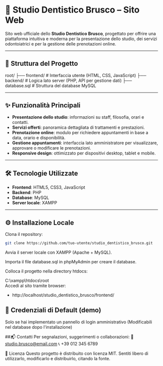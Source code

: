 # 🦷 Studio Dentistico Brusco – Sito Web

Sito web ufficiale dello **Studio Dentistico Brusco**, progettato per offrire una piattaforma intuitiva e moderna per la presentazione dello studio, dei servizi odontoiatrici e per la gestione delle prenotazioni online.

---

## 📁 Struttura del Progetto
root/
├── frontend/ # Interfaccia utente (HTML, CSS, JavaScript)
├── backend/ # Logica lato server (PHP, API per gestione dati)
├── database.sql # Struttura del database MySQL

---

## ✨ Funzionalità Principali

- **Presentazione dello studio**: informazioni su staff, filosofia, orari e contatti.
- **Servizi offerti**: panoramica dettagliata di trattamenti e prestazioni.
- **Prenotazione online**: modulo per richiedere appuntamenti in base a data, orario e disponibilità.
- **Gestione appuntamenti**: interfaccia lato amministratore per visualizzare, approvare o modificare le prenotazioni.
- **Responsive design**: ottimizzato per dispositivi desktop, tablet e mobile.

---

## 🛠️ Tecnologie Utilizzate

- **Frontend**: HTML5, CSS3, JavaScript
- **Backend**: PHP
- **Database**: MySQL
- **Server locale**: XAMPP

---

## ⚙️ Installazione Locale

Clona il repository:
   ```bash
   git clone https://github.com/tuo-utente/studio_dentistico_brusco.git
   ```
Avvia il server locale con XAMPP (Apache + MySQL).

Importa il file database.sql in phpMyAdmin per creare il database.

Colloca il progetto nella directory htdocs:


C:\xampp\htdocs\root\
Accedi al sito tramite browser:
  - http://localhost/studio_dentistico_brusco/frontend/

## 🔐 Credenziali di Default (demo)
Solo se hai implementato un pannello di login amministrativo
(Modificabili nel database dopo l'installazione)

##📬 Contatti
Per segnalazioni, suggerimenti o collaborazioni:
📧 studio.brusco@email.com
📞 +39 012 345 6789

📝 Licenza
Questo progetto è distribuito con licenza MIT. Sentiti libero di utilizzarlo, modificarlo e distribuirlo, citando la fonte.

   
